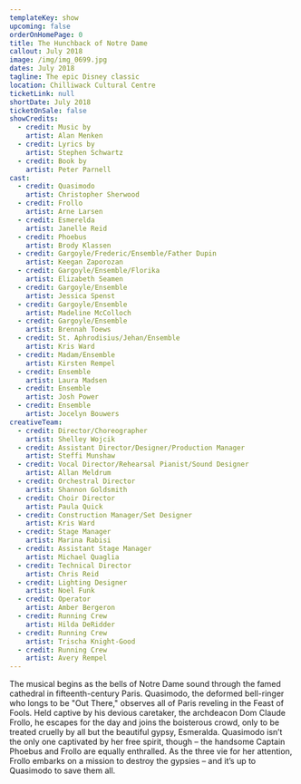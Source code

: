 ```yaml
---
templateKey: show
upcoming: false
orderOnHomePage: 0
title: The Hunchback of Notre Dame
callout: July 2018
image: /img/img_0699.jpg
dates: July 2018
tagline: The epic Disney classic
location: Chilliwack Cultural Centre
ticketLink: null
shortDate: July 2018
ticketOnSale: false
showCredits:
  - credit: Music by
    artist: Alan Menken
  - credit: Lyrics by
    artist: Stephen Schwartz
  - credit: Book by
    artist: Peter Parnell
cast:
  - credit: Quasimodo
    artist: Christopher Sherwood
  - credit: Frollo
    artist: Arne Larsen
  - credit: Esmerelda
    artist: Janelle Reid
  - credit: Phoebus
    artist: Brody Klassen
  - credit: Gargoyle/Frederic/Ensemble/Father Dupin
    artist: Keegan Zaporozan
  - credit: Gargoyle/Ensemble/Florika
    artist: Elizabeth Seamen
  - credit: Gargoyle/Ensemble
    artist: Jessica Spenst
  - credit: Gargoyle/Ensemble
    artist: Madeline McColloch
  - credit: Gargoyle/Ensemble
    artist: ​Brennah Toews
  - credit: St. Aphrodisius/Jehan/Ensemble
    artist: Kris Ward
  - credit: Madam/Ensemble
    artist: ​Kirsten Rempel
  - credit: Ensemble
    artist: ​Laura Madsen
  - credit: Ensemble
    artist: ​Josh Power
  - credit: Ensemble
    artist: ​Jocelyn Bouwers
creativeTeam:
  - credit: Director/Choreographer
    artist: Shelley Wojcik
  - credit: Assistant Director/Designer/Production Manager
    artist: Steffi Munshaw
  - credit: Vocal Director/Rehearsal Pianist/Sound Designer
    artist: Allan Meldrum
  - credit: Orchestral Director
    artist: Shannon Goldsmith
  - credit: Choir Director
    artist: Paula Quick
  - credit: Construction Manager/Set Designer
    artist: Kris Ward
  - credit: Stage Manager
    artist: Marina Rabisi
  - credit: Assistant Stage Manager
    artist: Michael Quaglia
  - credit: Technical Director
    artist: Chris Reid
  - credit: Lighting Designer
    artist: Noel Funk
  - credit: Operator
    artist: Amber Bergeron
  - credit: Running Crew
    artist: Hilda DeRidder
  - credit: Running Crew
    artist: Trischa Knight-Good
  - credit: Running Crew
    artist: Avery Rempel
---
```


The musical begins as the bells of Notre Dame sound through the famed cathedral in fifteenth-century Paris. Quasimodo, the deformed bell-ringer who longs to be "Out There," observes all of Paris reveling in the Feast of Fools. Held captive by his devious caretaker, the archdeacon Dom Claude Frollo, he escapes for the day and joins the boisterous crowd, only to be treated cruelly by all but the beautiful gypsy, Esmeralda. Quasimodo isn’t the only one captivated by her free spirit, though – the handsome Captain Phoebus and Frollo are equally enthralled. As the three vie for her attention, Frollo embarks on a mission to destroy the gypsies – and it’s up to Quasimodo to save them all.
